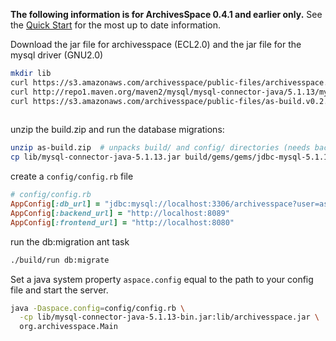 
**The following information is for ArchivesSpace 0.4.1 and earlier only.** See the [Quick Start](https://github.com/archivesspace/archivesspace#readme) for the most up to date information.

Download the jar file for archivesspace (ECL2.0) and the jar file for the mysql driver (GNU2.0) 

```sh
mkdir lib
curl https://s3.amazonaws.com/archivesspace/public-files/archivesspace.v0.2.0-1.jar -o lib/archivesspace.jar
curl http://repo1.maven.org/maven2/mysql/mysql-connector-java/5.1.13/mysql-connector-java-5.1.13.jar -o lib/mysql-connector-java-5.1.13.jar
curl https://s3.amazonaws.com/archivesspace/public-files/as-build.v0.2.0-1.zip -o as-build.zip
     
```

unzip the build.zip and run the database migrations:
```sh
unzip as-build.zip  # unpacks build/ and config/ directories (needs backend as well...)
cp lib/mysql-connector-java-5.1.13.jar build/gems/gems/jdbc-mysql-5.1.13/lib/
```

create a `config/config.rb` file
```ruby
# config/config.rb
AppConfig[:db_url] = "jdbc:mysql://localhost:3306/archivesspace?user=as&password=as123"
AppConfig[:backend_url] = "http://localhost:8089"
AppConfig[:frontend_url] = "http://localhost:8080"
```

run the db:migration ant task

```sh
./build/run db:migrate
```

Set a java system property `aspace.config` equal to the path to your config file and start the server.

```sh
java -Daspace.config=config/config.rb \
  -cp lib/mysql-connector-java-5.1.13-bin.jar:lib/archivesspace.jar \
  org.archivesspace.Main
```